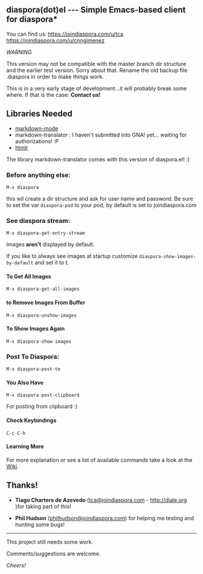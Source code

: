 ## diaspora(dot)el --- Simple Emacs-based client for diaspora*

You can find us: 
https://joindiaspora.com/u/tca
https://joindiaspora.com/u/cnngimenez

*WARNING*

This version may not be compatible with the master branch dir structure and the earlier test version. Sorry about that. Rename the old backup file .diaspora in order to make things work.

This is in a very early stage of development...it will probably break some where. If that is the case: **Contact us!**

## Libraries Needed

* [markdown-mode](http://jblevins.org/projects/markdown-mode/)
* markdown-translator : I haven't submitted into GNA! yet... waiting for authorizations! :P
* [htmlr](https://github.com/emacsmirror/htmlr/tree/)

The library markdown-translator comes with this version of diaspora.el! :)


### Before anything else:

    M-x diaspora
    
this wil create a dir structure and ask for user name and password. Be sure to set the var `diaspora-pod` to your pod, by default is set to joindiaspora.com

### See diaspora stream:

    M-x diaspora-get-entry-stream

Images **aren't** displayed by default.

If you like to always see images at startup customize `diaspora-show-images-by-default` and set it to t.

#### To Get All Images

	M-x diaspora-get-all-images
	
#### to Remove Images From Buffer 

    M-x diaspora-unshow-images

#### To Show Images Again

    M-x diaspora-show-images

### Post To Diaspora:

    M-x diaspora-post-to

#### You Also Have 

    M-x diaspora-post-clipboard

For posting from clipboard :)

#### Check Keybindings

    C-c C-h


#### Learning More

For more explanation or see a list of available commands take a look at the [Wiki](https://github.com/cnngimenez/diaspora.el/wiki).

## Thanks!

* **Tiago Charters de Azevedo** (tca@joindiaspora.com - http://diale.org )for taking part of this! 

* **Phil Hudson** (philhudson@joindiaspora.com) for helping me testing and hunting some bugs!


---

This project still needs some work.

Comments/suggestions are welcome.


*Cheers!*



